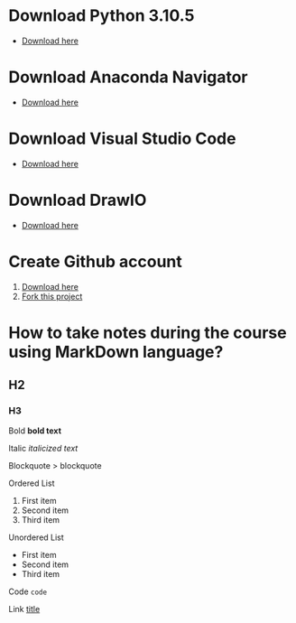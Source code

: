 # Download Python 3.10.5

- [Download here](https://www.python.org/downloads/release/python-3105/)

# Download Anaconda Navigator

- [Download here](https://www.anaconda.com/products/distribution)


# Download Visual Studio Code

- [Download here](https://code.visuaalstudio.com/download)


# Download DrawIO

- [Download here](https://github.com/jgraph/drawio-desktop/releases)


# Create Github account

1. [Download here](https://github.com/)
2. [Fork this project](https://github.com/magedhelmy1/CourseTS2080)

# How to take notes during the course using MarkDown language?

## H2

### H3

Bold **bold text**

Italic _italicized text_

Blockquote > blockquote

Ordered List

1. First item
2. Second item
3. Third item

Unordered List

- First item
- Second item
- Third item

Code `code`

Link [title](https://www.example.com)
